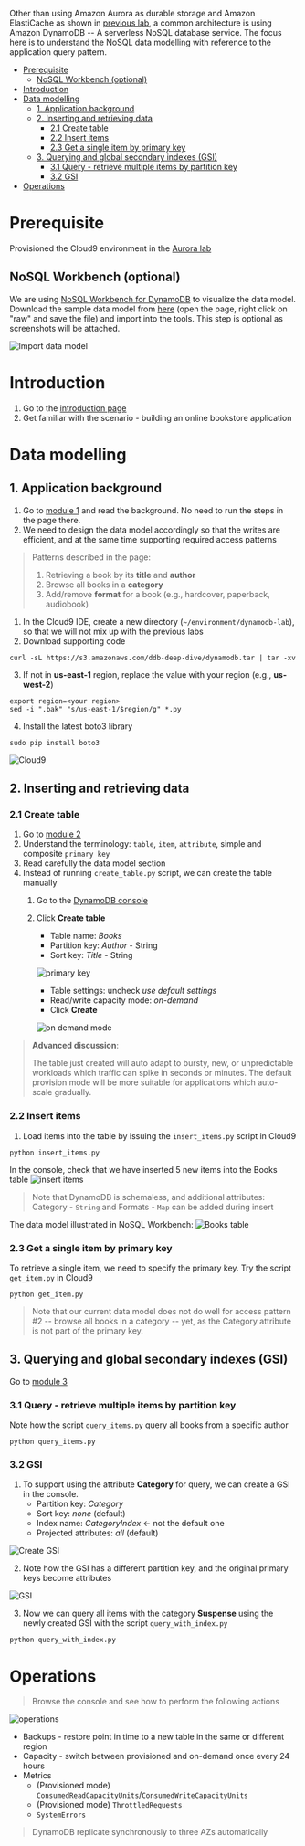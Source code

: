 Other than using Amazon Aurora as durable storage and Amazon ElastiCache as shown in [previous lab](../elasticache/), a common architecture is using Amazon DynamoDB -- A serverless NoSQL database service. The focus here is to understand the NoSQL data modelling with reference to the application query pattern.

- [Prerequisite](#prerequisite)
  - [NoSQL Workbench (optional)](#nosql-workbench-optional)
- [Introduction](#introduction)
- [Data modelling](#data-modelling)
  - [1. Application background](#1-application-background)
  - [2. Inserting and retrieving data](#2-inserting-and-retrieving-data)
    - [2.1 Create table](#21-create-table)
    - [2.2 Insert items](#22-insert-items)
    - [2.3 Get a single item by primary key](#23-get-a-single-item-by-primary-key)
  - [3. Querying and global secondary indexes (GSI)](#3-querying-and-global-secondary-indexes-gsi)
    - [3.1 Query - retrieve multiple items by partition key](#31-query---retrieve-multiple-items-by-partition-key)
    - [3.2 GSI](#32-gsi)
- [Operations](#operations)

# Prerequisite

Provisioned the Cloud9 environment in the [Aurora lab](../aurora/)

## NoSQL Workbench (optional)

We are using [NoSQL Workbench for DynamoDB](https://docs.aws.amazon.com/amazondynamodb/latest/developerguide/workbench.html) to visualize the data model. Download the sample data model from [here](Books.json) (open the page, right click on "raw" and save the file) and import into the tools. This step is optional as screenshots will be attached.

![Import data model](images/workbench-import.png)

# Introduction

1. Go to the [introduction page](https://aws.amazon.com/getting-started/hands-on/create-manage-nonrelational-database-dynamodb/)
2. Get familiar with the scenario - building an online bookstore application

# Data modelling

## 1. Application background

1. Go to [module 1](https://aws.amazon.com/getting-started/hands-on/create-manage-nonrelational-database-dynamodb/2/) and read the background. No need to run the steps in the page there.
2. We need to design the data model accordingly so that the writes are efficient, and at the same time supporting required access patterns

> Patterns described in the page:
> 1. Retrieving a book by its **title** and **author**
> 2. Browse all books in a **category**
> 3. Add/remove **format** for a book (e.g., hardcover, paperback, audiobook)

1. In the Cloud9 IDE, create a new directory (`~/environment/dynamodb-lab`), so that we will not mix up with the previous labs
2. Download supporting code

```
curl -sL https://s3.amazonaws.com/ddb-deep-dive/dynamodb.tar | tar -xv
```

3. If not in **us-east-1** region, replace the value with your region (e.g., **us-west-2**)

```
export region=<your region>
sed -i ".bak" "s/us-east-1/$region/g" *.py
```

4. Install the latest boto3 library

```
sudo pip install boto3
```

![Cloud9](images/cloud9-directory.png)

## 2. Inserting and retrieving data

### 2.1 Create table

1. Go to [module 2](https://aws.amazon.com/getting-started/hands-on/create-manage-nonrelational-database-dynamodb/3/)
2. Understand the terminology: `table`, `item`, `attribute`, simple and composite `primary key`
3. Read carefully the data model section
4. Instead of running `create_table.py` script, we can create the table manually
   1. Go to the [DynamoDB console](https://console.aws.amazon.com/dynamodb/home)
   2. Click **Create table**
      * Table name: *Books*
      * Partition key: *Author* - String
      * Sort key: *Title* - String

      ![primary key](images/primary-key.png)

      * Table settings: uncheck *use default settings*
      * Read/write capacity mode: *on-demand*
      * Click **Create**

      ![on demand mode](images/on-demand-mode.png)

> **Advanced discussion**:
>
> The table just created will auto adapt to bursty, new, or unpredictable workloads which traffic can spike in seconds or minutes. The default provision mode will be more suitable for applications which auto-scale gradually.

### 2.2 Insert items

1. Load items into the table by issuing the `insert_items.py` script in Cloud9

```
python insert_items.py
```

In the console, check that we have inserted 5 new items into the Books table
![insert items](images/insert-items.png)

> Note that DynamoDB is schemaless, and additional attributes: Category - `String` and Formats - `Map` can be added during insert

The data model illustrated in NoSQL Workbench:
![Books table](images/Books.png)

### 2.3 Get a single item by primary key

To retrieve a single item, we need to specify the primary key. Try the script `get_item.py` in Cloud9

```
python get_item.py
```

> Note that our current data model does not do well for access pattern #2 -- browse all books in a category -- yet, as the Category attribute is not part of the primary key.

## 3. Querying and global secondary indexes (GSI)

Go to [module 3](https://aws.amazon.com/getting-started/hands-on/create-manage-nonrelational-database-dynamodb/4/)

### 3.1 Query - retrieve multiple items by partition key

Note how the script `query_items.py` query all books from a specific author

```
python query_items.py
```

### 3.2 GSI

1. To support using the attribute **Category** for query, we can create a GSI in the console.
   * Partition key: *Category*
   * Sort key: *none* (default)
   * Index name: *CategoryIndex* <- not the default one
   * Projected attributes: *all* (default)

![Create GSI](images/create-gsi.png)

2. Note how the GSI has a different partition key, and the original primary keys become attributes

![GSI](images/Books-GSI.png)

3. Now we can query all items with the category **Suspense** using the newly created GSI with the script `query_with_index.py`

```
python query_with_index.py
```

# Operations

> Browse the console and see how to perform the following actions

![operations](images/operations.png)

* Backups - restore point in time to a new table in the same or different region
* Capacity - switch between provisioned and on-demand once every 24 hours
* Metrics
  * (Provisioned mode) `ConsumedReadCapacityUnits`/`ConsumedWriteCapacityUnits`
  * (Provisioned mode) `ThrottledRequests`
  * `SystemErrors`

> DynamoDB replicate synchronously to three AZs automatically